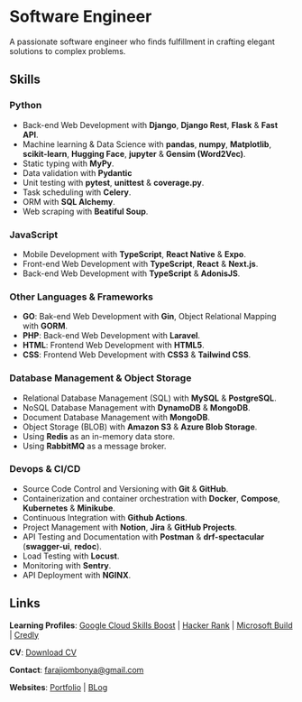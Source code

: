 # Software Engineer

A passionate software engineer who finds fulfillment in crafting elegant solutions to complex problems.

## Skills

### Python
- Back-end Web Development with **Django**, **Django Rest**, **Flask** & **Fast API**.
- Machine learning & Data Science with **pandas**, **numpy**, **Matplotlib**, **scikit-learn**, **Hugging Face**, **jupyter** & **Gensim (Word2Vec)**.
- Static typing with **MyPy**.
- Data validation with **Pydantic**
- Unit testing with **pytest**, **unittest** & **coverage.py**.
- Task scheduling with **Celery**.
- ORM with **SQL Alchemy**.
- Web scraping with **Beatiful Soup**.

### JavaScript
- Mobile Development with **TypeScript**, **React Native** & **Expo**.
- Front-end Web Development with **TypeScript**, **React** & **Next.js**.
- Back-end Web Development with **TypeScript** & **AdonisJS**.

### Other Languages & Frameworks
- **GO**: Bak-end Web Development with **Gin**, Object Relational Mapping with **GORM**.
- **PHP**: Back-end Web Development with **Laravel**.
- **HTML**: Frontend Web Development with **HTML5**.
- **CSS**: Frontend Web Development with **CSS3** & **Tailwind CSS**.

### Database Management & Object Storage
- Relational Database Management (SQL) with **MySQL** & **PostgreSQL**.
- NoSQL Database Management with **DynamoDB** & **MongoDB**.
- Document Database Management with **MongoDB**.
- Object Storage (BLOB) with **Amazon S3** & **Azure Blob Storage**.
- Using **Redis** as an in-memory data store.
- Using **RabbitMQ** as a message broker.

### Devops & CI/CD
- Source Code Control and Versioning with **Git** & **GitHub**.
- Containerization and container orchestration with **Docker**, **Compose**, **Kubernetes** & **Minikube**.
- Continuous Integration with **Github Actions**.
- Project Management with **Notion**, **Jira** & **GitHub Projects**.
- API Testing and Documentation with **Postman** & **drf-spectacular** (**swagger-ui**, **redoc**).
- Load Testing with **Locust**.
- Monitoring with **Sentry**.
- API Deployment with **NGINX**.

## Links
**Learning Profiles**: [Google Cloud Skills Boost](https://www.cloudskillsboost.google/public_profiles/93c04457-d694-4d77-8aa3-14dc6be880b2) | [Hacker Rank](https://www.hackerrank.com/farajiombonya) | [Microsoft Build](https://learn.microsoft.com/en-us/users/farajishikandaombonya-6815/) | [Credly](https://www.credly.com/users/faraji-ombonya)

**CV**: [Download CV](https://docs.google.com/document/d/1M082yxrGS4b9d52GrI2y9Jp6BJ7KdINXc5jwTYZ4QzM/edit?usp=sharing)

**Contact**: farajiombonya@gmail.com

**Websites**: [Portfolio](https://www.farajiombonya.com) | [BLog](https://www.farajiombonya.com/articles)
